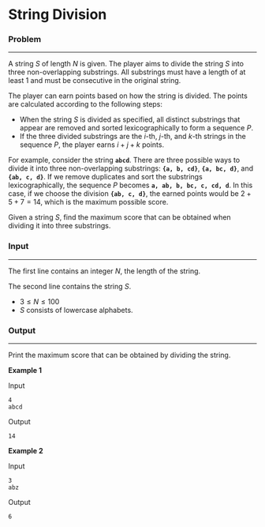 # **String Division**

### **Problem**

---

A string $S$ of length $N$ is given. The player aims to divide the string $S$ into three non-overlapping substrings. All substrings must have a length of at least 1 and must be consecutive in the original string.

The player can earn points based on how the string is divided. The points are calculated according to the following steps:

- When the string $S$ is divided as specified, all distinct substrings that appear are removed and sorted lexicographically to form a sequence $P$.
- If the three divided substrings are the $i$-th, $j$-th, and $k$-th strings in the sequence $P$, the player earns $i+j+k$ points.

For example, consider the string **`abcd`**. There are three possible ways to divide it into three non-overlapping substrings: **`{a, b, cd}`**, **`{a, bc, d}`**, and **`{ab, c, d}`**. If we remove duplicates and sort the substrings lexicographically, the sequence $P$ becomes **`a, ab, b, bc, c, cd, d`**. In this case, if we choose the division **`{ab, c, d}`**, the earned points would be $2+5+7=14$, which is the maximum possible score.

Given a string $S$, find the maximum score that can be obtained when dividing it into three substrings.

### **Input**

---

The first line contains an integer $N$, the length of the string.

The second line contains the string $S$.

- $3 \leq N \leq 100$
- $S$ consists of lowercase alphabets.

### **Output**

---

Print the maximum score that can be obtained by dividing the string.

**Example 1**

Input

```
4
abcd
```

Output

```
14
```

**Example 2**

Input

```
3
abz
```

Output
```
6
```
